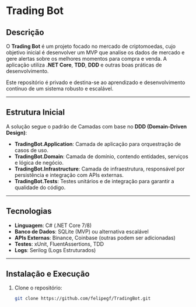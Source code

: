 # Trading Bot

## Descrição

O **Trading Bot** é um projeto focado no mercado de criptomoedas, cujo objetivo inicial é desenvolver um MVP que analise os dados de mercado e gere alertas sobre os melhores momentos para compra e venda. A aplicação utiliza **.NET Core**, **TDD**, **DDD** e outras boas práticas de desenvolvimento.

Este repositório é privado e destina-se ao aprendizado e desenvolvimento contínuo de um sistema robusto e escalável.

---

## Estrutura Inicial

A solução segue o padrão de Camadas com base no **DDD (Domain-Driven Design)**:

- **TradingBot.Application**: Camada de aplicação para orquestração de casos de uso.
- **TradingBot.Domain**: Camada de domínio, contendo entidades, serviços e lógica de negócio.
- **TradingBot.Infrastructure**: Camada de infraestrutura, responsável por persistência e integração com APIs externas.
- **TradingBot.Tests**: Testes unitários e de integração para garantir a qualidade do código.

---

## Tecnologias

- **Linguagem**: C# (.NET Core 7/8)
- **Banco de Dados**: SQLite (MVP) ou alternativa escalável
- **APIs Externas**: Binance, Coinbase (outras podem ser adicionadas)
- **Testes**: xUnit, FluentAssertions, TDD
- **Logs**: Serilog (Logs Estruturados)

---

## Instalação e Execução

1. Clone o repositório:
   ```bash
   git clone https://github.com/felipegf/TradingBot.git
